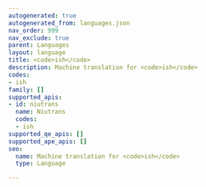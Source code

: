 ```yaml
---
autogenerated: true
autogenerated_from: languages.json
nav_order: 999
nav_exclude: true
parent: Languages
layout: language
title: <code>ish</code>
description: Machine translation for <code>ish</code>
codes:
- ish
family: []
supported_apis:
- id: niutrans
  name: Niutrans
  codes:
  - ish
supported_qe_apis: []
supported_ape_apis: []
seo:
  name: Machine translation for <code>ish</code>
  type: Language

---
```


